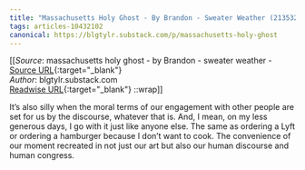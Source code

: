 ```yaml
---
title: "Massachusetts Holy Ghost - By Brandon - Sweater Weather (213532959)"
tags: articles-10432102
canonical: https://blgtylr.substack.com/p/massachusetts-holy-ghost
---
```


[[_Source_: massachusetts holy ghost - by Brandon - sweater weather - [Source URL](https://blgtylr.substack.com/p/massachusetts-holy-ghost){:target="_blank"}<br>
_Author_: blgtylr.substack.com<br>
[Readwise URL](https://readwise.io/open/213532959){:target="_blank"}
::wrap]]

It’s also silly when the moral terms of our engagement with other people are set for us by the discourse, whatever that is. And, I mean, on my less generous days, I go with it just like anyone else. The same as ordering a Lyft or ordering a hamburger because I don’t want to cook. The convenience of our moment recreated in not just our art but also our human discourse and human congress.
